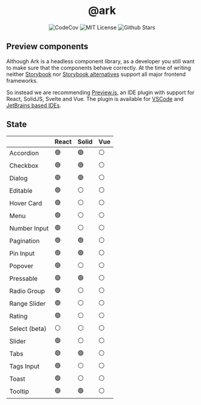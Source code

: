 <h1 align="center">@ark</h1>

<p align="center">
  <img alt="CodeCov" src="https://codecov.io/gh/chakra-ui/ark/branch/main/graph/badge.svg?token=O6BB59DHJ4"/>
  <img alt="MIT License" src="https://img.shields.io/github/license/chakra-ui/ark"/>
  <img alt="Github Stars" src="https://badgen.net/github/stars/chakra-ui/ark" />
</p>

## Preview components

Although Ark is a headless component library, as a developer you still want to make sure that the components behave correctly.
At the time of writing neither [Storybook](https://storybook.js.org/docs/react/api/frameworks-feature-support) nor [Storybook alternatives](https://histoire.dev/) support all major frontend frameworks.

So instead we are recommending [Preview.js](https://previewjs.com/), an IDE plugin with support for React, SolidJS, Svelte and Vue.
The plugin is available for [VSCode](https://marketplace.visualstudio.com/items?itemName=zenclabs.previewjs) and [JetBrains based IDEs](https://plugins.jetbrains.com/plugin/17569-react-preview--deprecated-in-favor-of-preview-js/).

## State

|               | React | Solid | Vue |
| ------------- | ----- | ----- | --- |
| Accordion     | 🟢    | 🟢    | ⚪  |
| Checkbox      | 🟢    | 🟢    | ⚪  |
| Dialog        | 🟢    | 🟢    | ⚪  |
| Editable      | 🟢    | ⚪    | ⚪  |
| Hover Card    | 🟢    | ⚪    | ⚪  |
| Menu          | 🟢    | ⚪    | ⚪  |
| Number Input  | 🟢    | ⚪    | ⚪  |
| Pagination    | 🟢    | 🟢    | ⚪  |
| Pin Input     | 🟢    | 🟢    | ⚪  |
| Popover       | 🟢    | ⚪    | ⚪  |
| Pressable     | 🟢    | 🟢    | ⚪  |
| Radio Group   | 🟢    | ⚪    | ⚪  |
| Range Slider  | 🟢    | ⚪    | ⚪  |
| Rating        | 🟢    | ⚪    | ⚪  |
| Select (beta) | ⚪    | ⚪    | ⚪  |
| Slider        | 🟢    | ⚪    | ⚪  |
| Tabs          | 🟢    | 🟢    | ⚪  |
| Tags Input    | 🟢    | ⚪    | ⚪  |
| Toast         | 🟢    | ⚪    | ⚪  |
| Tooltip       | 🟢    | 🟢    | ⚪  |
